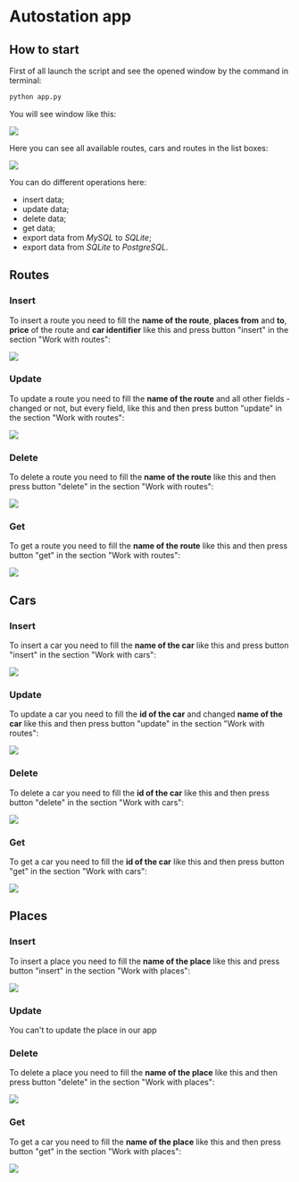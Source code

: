 # Autostation app

## How to start

First of all launch the script and see the opened window by the command in terminal:

```bash
python app.py
```

You will see window like this:

![](https://i.stack.imgur.com/y9DpT.jpg)

Here you can see all available routes, cars and routes in the list boxes:

![](https://i.stack.imgur.com/y9DpT.jpg)

You can do different operations here:

- insert data;
- update data;
- delete data;
- get data;
- export data from _MySQL_ to _SQLite_;
- export data from _SQLite_ to _PostgreSQL_.

## Routes

### Insert

To insert a route you need to fill the **name of the route**, **places from** and **to**, **price** of the route and
**car identifier** like this and press button "insert" in the section "Work with routes":

![](https://i.stack.imgur.com/y9DpT.jpg)

### Update

To update a route you need to fill the **name of the route** and all other fields - changed or not, but every field, 
like this and then press button "update" in the section "Work with routes":

![](https://i.stack.imgur.com/y9DpT.jpg)

### Delete

To delete a route you need to fill the **name of the route** like this and then press button "delete" in the section
"Work with routes":

![](https://i.stack.imgur.com/y9DpT.jpg)

### Get

To get a route you need to fill the **name of the route** like this and then press button "get" in the section
"Work with routes":

![](https://i.stack.imgur.com/y9DpT.jpg)

## Cars

### Insert

To insert a car you need to fill the **name of the car** like this and press button "insert" in the section 
"Work with cars":

![](https://i.stack.imgur.com/y9DpT.jpg)

### Update

To update a car you need to fill the **id of the car** and changed **name of the car** like this and then press button 
"update" in the section "Work with routes":

![](https://i.stack.imgur.com/y9DpT.jpg)

### Delete

To delete a car you need to fill the **id of the car** like this and then press button "delete" in the section
"Work with cars":

![](https://i.stack.imgur.com/y9DpT.jpg)

### Get

To get a car you need to fill the **id of the car** like this and then press button "get" in the section
"Work with cars":

![](https://i.stack.imgur.com/y9DpT.jpg)

## Places

### Insert

To insert a place you need to fill the **name of the place** like this and press button "insert" in the section 
"Work with places":

![](https://i.stack.imgur.com/y9DpT.jpg)

### Update

You can't to update the place in our app

### Delete

To delete a place you need to fill the **name of the place** like this and then press button "delete" in the section
"Work with places":

![](https://i.stack.imgur.com/y9DpT.jpg)

### Get

To get a car you need to fill the **name of the place** like this and then press button "get" in the section
"Work with places":

![](https://i.stack.imgur.com/y9DpT.jpg)
